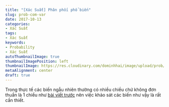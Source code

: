 ```yaml
---
title: "[Xác Suất] Phân phối phổ biến"
slug: prob-com-var
date: 2017-10-13
categories:
- Xác Suất
tags:
- Xác Suất
keywords:
- Probability
- Xác Suất
autoThumbnailImage: true
thumbnailImagePosition: left
thumbnailImage: https://res.cloudinary.com/dominhhai/image/upload/prob/icon.png
metaAlignment: center
draft: true
---
```

Trong thực tế các biến ngẫu nhiên thường có nhiều chiều chứ không đơn thuần là 1 chiều như [bài viết trước](/vi/2017/10/prob-rand-var/) nên việc khảo sát các biến như vậy là rất cần thiết.
<!--more-->

<!--toc-->
